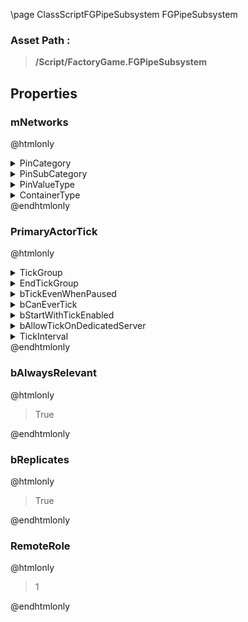 \page ClassScriptFGPipeSubsystem FGPipeSubsystem
### Asset Path :
<b><blockquote>/Script/FactoryGame.FGPipeSubsystem</blockquote></b>
## Properties

### mNetworks
@htmlonly
<details>
 <summary>PinCategory</summary>
<blockquote>int</blockquote>
</details>
<details>
 <summary>PinSubCategory</summary>
<blockquote>int</blockquote>
</details>
<details>
 <summary>PinValueType</summary>
<details>
 <summary>TerminalCategory</summary>
<blockquote>Object</blockquote>
</details>
<details>
 <summary>TerminalSubCategory</summary>
<blockquote>None</blockquote>
</details>
<details>
 <summary>TerminalSubCategoryObject</summary>
<b><a href="_class_script_f_g_pipe_network.html"><blockquote>FGPipeNetwork</blockquote></a></b>
</details>
<details>
 <summary>TerminalIsConst</summary>
<blockquote>False</blockquote>
</details>
<details>
 <summary>TerminalIsWeakPointer</summary>
<blockquote>False</blockquote>
</details>
</details>
<details>
 <summary>ContainerType</summary>
<blockquote>3</blockquote>
</details>
@endhtmlonly

### PrimaryActorTick
@htmlonly
<details>
 <summary>TickGroup</summary>
<blockquote>0</blockquote>
</details>
<details>
 <summary>EndTickGroup</summary>
<blockquote>0</blockquote>
</details>
<details>
 <summary>bTickEvenWhenPaused</summary>
<blockquote>False</blockquote>
</details>
<details>
 <summary>bCanEverTick</summary>
<blockquote>True</blockquote>
</details>
<details>
 <summary>bStartWithTickEnabled</summary>
<blockquote>True</blockquote>
</details>
<details>
 <summary>bAllowTickOnDedicatedServer</summary>
<blockquote>True</blockquote>
</details>
<details>
 <summary>TickInterval</summary>
<blockquote>0</blockquote>
</details>
@endhtmlonly

### bAlwaysRelevant
@htmlonly
<blockquote>True</blockquote>
@endhtmlonly

### bReplicates
@htmlonly
<blockquote>True</blockquote>
@endhtmlonly

### RemoteRole
@htmlonly
<blockquote>1</blockquote>
@endhtmlonly

